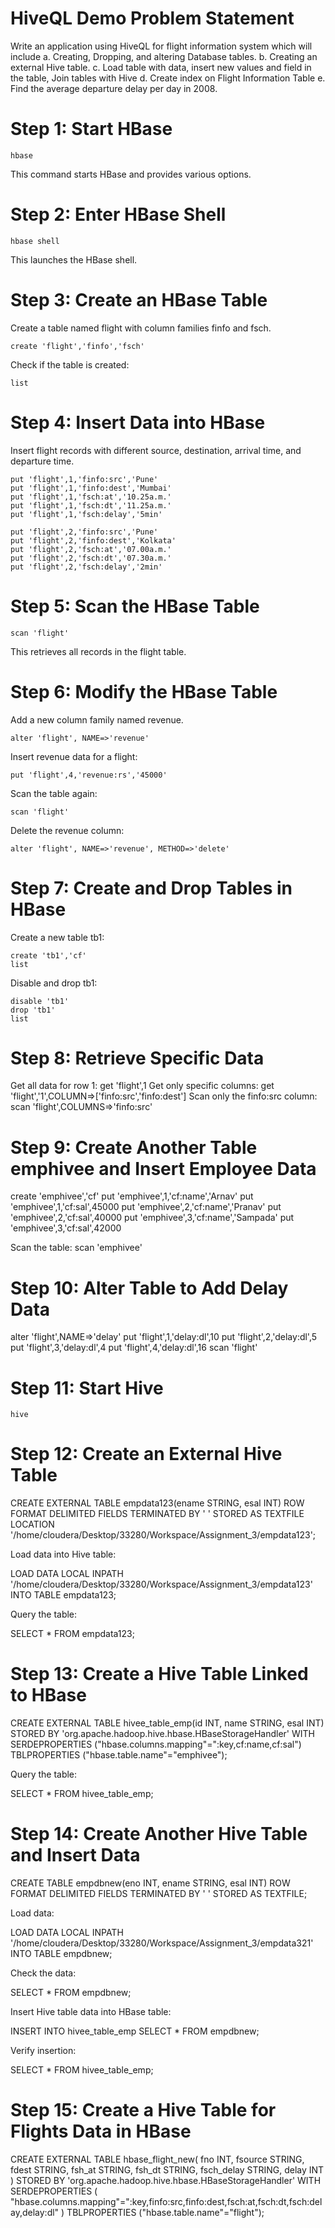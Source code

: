 # HiveQL Demo Problem Statement

Write an application using HiveQL for flight information system which will include a. Creating, Dropping, and altering Database tables. b. Creating an external Hive table. c. Load table with data, insert new values and field in the table, Join tables with Hive d. Create index on Flight Information Table e. Find the average departure delay per day in 2008.

# Step 1: Start HBase
    hbase
This command starts HBase and provides various options.

# Step 2: Enter HBase Shell
    hbase shell
This launches the HBase shell.

# Step 3: Create an HBase Table
Create a table named flight with column families finfo and fsch.
    
    create 'flight','finfo','fsch'

Check if the table is created:
    
    list
    
# Step 4: Insert Data into HBase
Insert flight records with different source, destination, arrival time, and departure time.

    put 'flight',1,'finfo:src','Pune'
    put 'flight',1,'finfo:dest','Mumbai'
    put 'flight',1,'fsch:at','10.25a.m.'
    put 'flight',1,'fsch:dt','11.25a.m.'
    put 'flight',1,'fsch:delay','5min'

    put 'flight',2,'finfo:src','Pune'
    put 'flight',2,'finfo:dest','Kolkata'
    put 'flight',2,'fsch:at','07.00a.m.'
    put 'flight',2,'fsch:dt','07.30a.m.'
    put 'flight',2,'fsch:delay','2min'

# Step 5: Scan the HBase Table
    
    scan 'flight'

This retrieves all records in the flight table.

# Step 6: Modify the HBase Table

Add a new column family named revenue.
    
    alter 'flight', NAME=>'revenue'

Insert revenue data for a flight:
    
    put 'flight',4,'revenue:rs','45000'

Scan the table again:
    
    scan 'flight'

Delete the revenue column:
    
    alter 'flight', NAME=>'revenue', METHOD=>'delete'

# Step 7: Create and Drop Tables in HBase

Create a new table tb1:
    
    create 'tb1','cf'
    list

Disable and drop tb1:
    
    disable 'tb1'
    drop 'tb1'
    list

# Step 8: Retrieve Specific Data
Get all data for row 1:
    get 'flight',1
Get only specific columns:
    get 'flight','1',COLUMN=>['finfo:src','finfo:dest']
Scan only the finfo:src column:
    scan 'flight',COLUMNS=>'finfo:src'

# Step 9: Create Another Table emphivee and Insert Employee Data
create 'emphivee','cf'
put 'emphivee',1,'cf:name','Arnav'
put 'emphivee',1,'cf:sal',45000
put 'emphivee',2,'cf:name','Pranav'
put 'emphivee',2,'cf:sal',40000
put 'emphivee',3,'cf:name','Sampada'
put 'emphivee',3,'cf:sal',42000

Scan the table:
    scan 'emphivee'

# Step 10: Alter Table to Add Delay Data
alter 'flight',NAME=>'delay'
put 'flight',1,'delay:dl',10
put 'flight',2,'delay:dl',5
put 'flight',3,'delay:dl',4
put 'flight',4,'delay:dl',16
scan 'flight'

# Step 11: Start Hive
    hive

# Step 12: Create an External Hive Table
CREATE EXTERNAL TABLE empdata123(ename STRING, esal INT)
ROW FORMAT DELIMITED
FIELDS TERMINATED BY ' '
STORED AS TEXTFILE
LOCATION '/home/cloudera/Desktop/33280/Workspace/Assignment_3/empdata123';

Load data into Hive table:

LOAD DATA LOCAL INPATH '/home/cloudera/Desktop/33280/Workspace/Assignment_3/empdata123'
INTO TABLE empdata123;

Query the table:

SELECT * FROM empdata123;

# Step 13: Create a Hive Table Linked to HBase

CREATE EXTERNAL TABLE hivee_table_emp(id INT, name STRING, esal INT)
STORED BY 'org.apache.hadoop.hive.hbase.HBaseStorageHandler'
WITH SERDEPROPERTIES ("hbase.columns.mapping"=":key,cf:name,cf:sal")
TBLPROPERTIES ("hbase.table.name"="emphivee");

Query the table:

SELECT * FROM hivee_table_emp;

# Step 14: Create Another Hive Table and Insert Data

CREATE TABLE empdbnew(eno INT, ename STRING, esal INT)
ROW FORMAT DELIMITED
FIELDS TERMINATED BY ' '
STORED AS TEXTFILE;

Load data:

LOAD DATA LOCAL INPATH '/home/cloudera/Desktop/33280/Workspace/Assignment_3/empdata321'
INTO TABLE empdbnew;

Check the data:

SELECT * FROM empdbnew;

Insert Hive table data into HBase table:

INSERT INTO hivee_table_emp SELECT * FROM empdbnew;

Verify insertion:

SELECT * FROM hivee_table_emp;

# Step 15: Create a Hive Table for Flights Data in HBase

CREATE EXTERNAL TABLE hbase_flight_new(
    fno INT, 
    fsource STRING,
    fdest STRING,
    fsh_at STRING,
    fsh_dt STRING,
    fsch_delay STRING,
    delay INT
)
STORED BY 'org.apache.hadoop.hive.hbase.HBaseStorageHandler'
WITH SERDEPROPERTIES (
    "hbase.columns.mapping"=":key,finfo:src,finfo:dest,fsch:at,fsch:dt,fsch:delay,delay:dl"
)
TBLPROPERTIES ("hbase.table.name"="flight");
